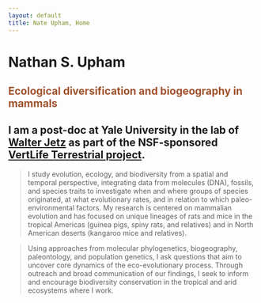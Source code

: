 ```yaml
---
layout: default
title: Nate Upham, Home
---
```

# **Nathan S. Upham**

## <span style="color:Sienna;">Ecological diversification and biogeography in mammals</span>

## I am a post-doc at Yale University in the lab of [Walter Jetz](http://jetzlab.yale.edu/) as part of the NSF-sponsored [VertLife Terrestrial project](http://vertlife.org/).

> I study evolution, ecology, and biodiversity from a spatial and temporal perspective, integrating data from molecules (DNA), fossils, and species traits to investigate when and where groups of species originated, at what evolutionary rates, and in relation to which paleo-environmental factors.  My research is centered on mammalian evolution and has focused on unique lineages of rats and mice in the tropical Americas (guinea pigs, spiny rats, and relatives) and in North American deserts (kangaroo mice and relatives).  

>Using approaches from molecular phylogenetics, biogeography, paleontology, and population genetics, I ask questions that aim to uncover core dynamics of the eco-evolutionary process.  Through outreach and broad communication of our findings, I seek to inform and encourage biodiversity conservation in the tropical and arid ecosystems where I work.
